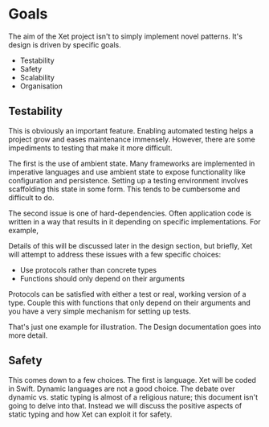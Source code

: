 # Goals

The aim of the Xet project isn't to simply implement novel patterns. It's design is driven by specific goals.

- Testability
- Safety
- Scalability
- Organisation

## Testability

This is obviously an important feature. Enabling automated testing helps a project grow and eases maintenance immensely. However, there are some impediments to testing that make it more difficult.

The first is the use of ambient state. Many frameworks are implemented in imperative languages and use ambient state to expose functionality like configuration and persistence. Setting up a testing environment involves scaffolding this state in some form. This tends to be cumbersome and difficult to do.

The second issue is one of hard-dependencies. Often application code is written in a way that results in it depending on specific implementations. For example,

Details of this will be discussed later in the design section, but briefly, Xet will attempt to address these issues with a few specific choices:

- Use protocols rather than concrete types
- Functions should only depend on their arguments

Protocols can be satisfied with either a test or real, working version of a type. Couple this with functions that only depend on their arguments and you have a very simple mechanism for setting up tests.

That's just one example for illustration. The Design documentation goes into more detail.

## Safety

This comes down to a few choices. The first is language. Xet will be coded in Swift. Dynamic languages are not a good choice. The debate over dynamic vs. static typing is almost of a religious nature; this document isn't going to delve into that. Instead we will discuss the positive aspects of static typing and how Xet can exploit it for safety.
